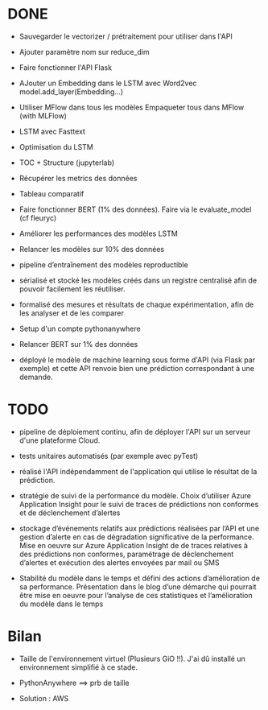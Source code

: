 
# DONE

- Sauvegarder le vectorizer / prétraitement pour utiliser dans l'API

- Ajouter paramètre nom sur reduce_dim

- Faire fonctionner l'API Flask

- AJouter un Embedding dans le LSTM avec Word2vec
model.add_layer(Embedding...)

- Utiliser MFlow dans tous les modèles
Empaqueter tous dans MFlow (with MLFlow)

- LSTM avec Fasttext

- Optimisation du LSTM

- TOC + Structure (jupyterlab)

- Récupérer les metrics des données

- Tableau comparatif 

- Faire fonctionner BERT (1% des données).
Faire via le evaluate_model (cf fleuryc)


- Améliorer les performances des modèles LSTM


- Relancer les modèles sur 10% des données

- pipeline d’entraînement des modèles reproductible

- sérialisé et stocké les modèles créés dans un registre centralisé afin de pouvoir facilement les réutiliser.

- formalisé des mesures et résultats de chaque expérimentation, afin de les analyser et de les comparer


- Setup d'un compte pythonanywhere

- Relancer BERT sur 1% des données

- déployé le modèle de machine learning sous forme d'API (via Flask par exemple) et cette API renvoie bien une prédiction correspondant à une demande. 



# TODO


- pipeline de déploiement continu, afin de déployer l'API sur un serveur d'une plateforme Cloud. 

- tests unitaires automatisés (par exemple avec pyTest)

- réalisé l'API indépendamment de l'application qui utilise le résultat de la prédiction. 

- stratégie de suivi de la performance du modèle. Choix d’utiliser Azure Application Insight pour le suivi de traces de prédictions non conformes et de déclenchement d’alertes

- stockage d’événements relatifs aux prédictions réalisées par l’API et une gestion d’alerte en cas de dégradation significative de la performance. Mise en oeuvre sur Azure Application Insight de de traces relatives à des prédictions non conformes, paramétrage de déclenchement d’alertes et exécution des alertes envoyées par mail ou SMS

- Stabilité du modèle dans le temps et défini des actions d’amélioration de sa performance. Présentation dans le blog d’une démarche qui pourrait être mise en oeuvre pour l’analyse de ces statistiques et l’amélioration du modèle dans le temps




# Bilan 




- Taille de l'environnement virtuel (Plusieurs GiO !!). 
J'ai dû installé un environnement simplifié à ce stade.

- PythonAnywhere ==> prb de taille 

- Solution : AWS





